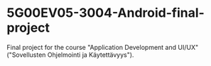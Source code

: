# 5G00EV05-3004-Android-final-project
Final project for the course "Application Development and UI/UX" ("Sovellusten Ohjelmointi ja Käytettävyys").
